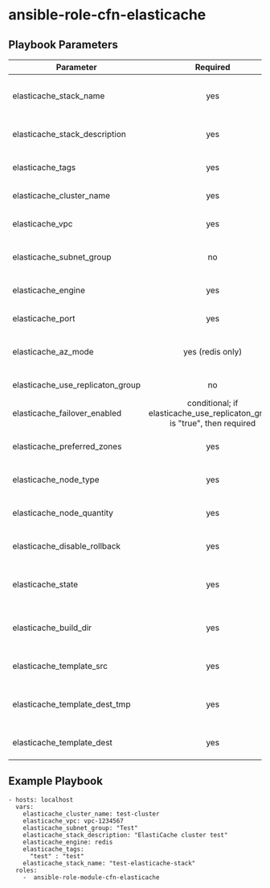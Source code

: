 # ansible-role-cfn-elasticache

## Playbook Parameters
| Parameter        | Required           | Default  | Description |
| ------------- |:---------:| -----------------:| -------------------------------------------------------------------------:|
| elasticache_stack_name | yes | none | Name for the ElastiCache CloudFormation stack |
| elasticache_stack_description | yes | none | Description of the CloudFormation stack |
| elasticache_tags | yes | none | Tags to apply to the CloudFormation stack |
| elasticache_cluster_name | yes | none | Name of the ElastiCache cluster |
| elasticache_vpc | yes | none | VPC in which the ElastiCache cluster will live |
| elasticache_subnet_group | no | none | Name of the Subnet Group to use with the cluster |
| elasticache_engine | yes | none | The engine to use with the cluster (redis/memcached) |
| elasticache_port | yes | 6379 | Port on which to run the cluster |
| elasticache_az_mode | yes (redis only) | cross-az | Whether to use cross-az or single-az for the cluster |
| elasticache_use_replicaton_group | no | none | Whether to use a replication group |
| elasticache_failover_enabled | conditional; if elasticache_use_replicaton_group is "true", then required | true | Whether to enable failover for the cluster |
| elasticache_preferred_zones | yes | us-west-2a, us-west-2b, us-west-2c | The preferred zones to use with the cluster |
| elasticache_node_type | yes | cache.m3.medium | The instance type to use with the cluster instances |
| elasticache_node_quantity | yes | 5 | The number of nodes to use in the cluster |
| elasticache_disable_rollback | yes | true | Whether to prevent rollback of cluster changes |
| elasticache_state | yes | present | Whether the CloudFormation stack should be <strong>present</strong> or <strong>absent</strong> | 
| elasticache_build_dir | yes | <strong>playbook_dir</strong>/build | Directory in which to deposit temporary build artifacts |
| elasticache_template_src | yes | <strong>playbook_dir</strong>/templates/elasticache.j2.json | Source template for CloudFormation stack |
| elasticache_template_dest_tmp | yes | <strong>elasticache_build_dir</strong>/elasticache.json-tmp | Name of the temporary destination template |
| elasticache_template_dest | yes | <strong>elasticache_build_dir</strong>/elasticache.json | Name of the final destination template |

## Example Playbook
```
- hosts: localhost
  vars:
    elasticache_cluster_name: test-cluster
    elasticache_vpc: vpc-1234567
    elasticache_subnet_group: "Test"
    elasticache_stack_description: "ElastiCache cluster test"
    elasticache_engine: redis
    elasticache_tags:
      "test" : "test"
    elasticache_stack_name: "test-elasticache-stack"
  roles:
    -  ansible-role-module-cfn-elasticache
```
